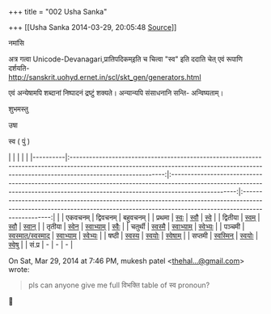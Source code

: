 +++
title = "002 Usha Sanka"

+++
[[Usha Sanka	2014-03-29, 20:05:48 [Source](https://groups.google.com/g/samskrita/c/xFNgHxt_TW4)]]



नमांसि

अत्र गत्वा Unicode-Devanagari,प्रातिपदिकम्इति च चित्वा "स्व" इति ददाति चेत् एवं रूपाणि दर्शयति-  
<http://sanskrit.uohyd.ernet.in/scl/skt_gen/generators.html>

एवं अन्येषामपि शब्दानां निष्पादनं द्रष्टुं शक्यते। अन्यान्यपि संसाधनानि सन्ति- अन्विष्यताम्।

शुभमस्तु

उषा

स्व ( पुं )

|          |                                                                                                                                                                                           |                                                                                                                                                                                  |                                                                                                                                                                                 | |----------|:-----------------------------------------------------------------------------------------------------------------------------------------------------------------------------------------:|:--------------------------------------------------------------------------------------------------------------------------------------------------------------------------------:|:-------------------------------------------------------------------------------------------------------------------------------------------------------------------------------:| |          |                                                                                          एकवचनम्                                                                                          |                                                                                    द्विवचनम्                                                                                     |                                                                                    बहुवचनम्                                                                                     | | प्रथमा   |        [स्वः](http://sanskrit.uohyd.ernet.in/cgi-bin/scl/ashtadhyayi_simulator/simulation.cgi?encoding=WX&praatipadika=sva&vibhakti=praWamA&linga=puM&vacana=ekavacana&pid=29490)         |    [स्वौ](http://sanskrit.uohyd.ernet.in/cgi-bin/scl/ashtadhyayi_simulator/simulation.cgi?encoding=WX&praatipadika=sva&vibhakti=praWamA&linga=puM&vacana=xvivacana&pid=29490)    |   [स्वे](http://sanskrit.uohyd.ernet.in/cgi-bin/scl/ashtadhyayi_simulator/simulation.cgi?encoding=WX&praatipadika=sva&vibhakti=praWamA&linga=puM&vacana=bahuvacana&pid=29490)   | | द्वितीया |        [स्वम्](http://sanskrit.uohyd.ernet.in/cgi-bin/scl/ashtadhyayi_simulator/simulation.cgi?encoding=WX&praatipadika=sva&vibhakti=xviwIyA&linga=puM&vacana=ekavacana&pid=29490)        |    [स्वौ](http://sanskrit.uohyd.ernet.in/cgi-bin/scl/ashtadhyayi_simulator/simulation.cgi?encoding=WX&praatipadika=sva&vibhakti=xviwIyA&linga=puM&vacana=xvivacana&pid=29490)    |  [स्वान्](http://sanskrit.uohyd.ernet.in/cgi-bin/scl/ashtadhyayi_simulator/simulation.cgi?encoding=WX&praatipadika=sva&vibhakti=xviwIyA&linga=puM&vacana=bahuvacana&pid=29490)  | | तृतीया   |        [स्वेन](http://sanskrit.uohyd.ernet.in/cgi-bin/scl/ashtadhyayi_simulator/simulation.cgi?encoding=WX&praatipadika=sva&vibhakti=wqwIyA&linga=puM&vacana=ekavacana&pid=29490)         | [स्वाभ्याम्](http://sanskrit.uohyd.ernet.in/cgi-bin/scl/ashtadhyayi_simulator/simulation.cgi?encoding=WX&praatipadika=sva&vibhakti=wqwIyA&linga=puM&vacana=xvivacana&pid=29490)  |   [स्वैः](http://sanskrit.uohyd.ernet.in/cgi-bin/scl/ashtadhyayi_simulator/simulation.cgi?encoding=WX&praatipadika=sva&vibhakti=wqwIyA&linga=puM&vacana=bahuvacana&pid=29490)   | | चतुर्थी  |       [स्वस्मै](http://sanskrit.uohyd.ernet.in/cgi-bin/scl/ashtadhyayi_simulator/simulation.cgi?encoding=WX&praatipadika=sva&vibhakti=cawurWI&linga=puM&vacana=ekavacana&pid=29490)       | [स्वाभ्याम्](http://sanskrit.uohyd.ernet.in/cgi-bin/scl/ashtadhyayi_simulator/simulation.cgi?encoding=WX&praatipadika=sva&vibhakti=cawurWI&linga=puM&vacana=xvivacana&pid=29490) | [स्वेभ्यः](http://sanskrit.uohyd.ernet.in/cgi-bin/scl/ashtadhyayi_simulator/simulation.cgi?encoding=WX&praatipadika=sva&vibhakti=cawurWI&linga=puM&vacana=bahuvacana&pid=29490) | | पञ्चमी   | [स्वस्मात्/स्वस्माद्](http://sanskrit.uohyd.ernet.in/cgi-bin/scl/ashtadhyayi_simulator/simulation.cgi?encoding=WX&praatipadika=sva&vibhakti=paFcamI&linga=puM&vacana=ekavacana&pid=29490) | [स्वाभ्याम्](http://sanskrit.uohyd.ernet.in/cgi-bin/scl/ashtadhyayi_simulator/simulation.cgi?encoding=WX&praatipadika=sva&vibhakti=paFcamI&linga=puM&vacana=xvivacana&pid=29490) | [स्वेभ्यः](http://sanskrit.uohyd.ernet.in/cgi-bin/scl/ashtadhyayi_simulator/simulation.cgi?encoding=WX&praatipadika=sva&vibhakti=paFcamI&linga=puM&vacana=bahuvacana&pid=29490) | | षष्ठी    |        [स्वस्य](http://sanskrit.uohyd.ernet.in/cgi-bin/scl/ashtadhyayi_simulator/simulation.cgi?encoding=WX&praatipadika=sva&vibhakti=RaRTI&linga=puM&vacana=ekavacana&pid=29490)         |    [स्वयोः](http://sanskrit.uohyd.ernet.in/cgi-bin/scl/ashtadhyayi_simulator/simulation.cgi?encoding=WX&praatipadika=sva&vibhakti=RaRTI&linga=puM&vacana=xvivacana&pid=29490)    |  [स्वेषाम्](http://sanskrit.uohyd.ernet.in/cgi-bin/scl/ashtadhyayi_simulator/simulation.cgi?encoding=WX&praatipadika=sva&vibhakti=RaRTI&linga=puM&vacana=bahuvacana&pid=29490)  | | सप्तमी   |      [स्वस्मिन्](http://sanskrit.uohyd.ernet.in/cgi-bin/scl/ashtadhyayi_simulator/simulation.cgi?encoding=WX&praatipadika=sva&vibhakti=sapwamI&linga=puM&vacana=ekavacana&pid=29490)      |   [स्वयोः](http://sanskrit.uohyd.ernet.in/cgi-bin/scl/ashtadhyayi_simulator/simulation.cgi?encoding=WX&praatipadika=sva&vibhakti=sapwamI&linga=puM&vacana=xvivacana&pid=29490)   |  [स्वेषु](http://sanskrit.uohyd.ernet.in/cgi-bin/scl/ashtadhyayi_simulator/simulation.cgi?encoding=WX&praatipadika=sva&vibhakti=sapwamI&linga=puM&vacana=bahuvacana&pid=29490)  | | सं.प्र   |                                                                                            \-                                                                                             |                                                                                        \-                                                                                        |                                                                                       \-                                                                                        |

  
  

On Sat, Mar 29, 2014 at 7:46 PM, mukesh patel \<[thehal...@gmail.com]()\> wrote:  

> pls can anyone give me full विभक्ति table of स्व pronoun?  



